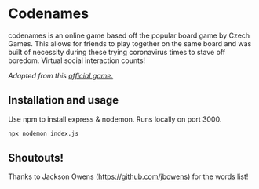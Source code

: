 # **Codenames**
codenames is an online game based off the popular board game by Czech Games. This allows for friends to play together on the same board and was built of necessity during these trying coronavirus times to stave off boredom. Virtual social interaction counts!

_Adapted from this [official game.](https://czechgames.com/files/rules/codenames-rules-en.pdf)_

## Installation and usage
Use npm to install express & nodemon. Runs locally on port 3000.
```bash
npx nodemon index.js
```

## Shoutouts!
Thanks to Jackson Owens (https://github.com/jbowens) for the words list!
